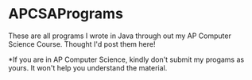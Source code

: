 # APCSAPrograms
These are all programs I wrote in Java through out my AP Computer Science Course. Thought I'd post them here!

*If you are in AP Computer Science, kindly don't submit my progams as yours. It won't help you understand the material.
